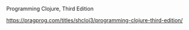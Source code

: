 Programming Clojure, Third Edition

https://pragprog.com/titles/shcloj3/programming-clojure-third-edition/
